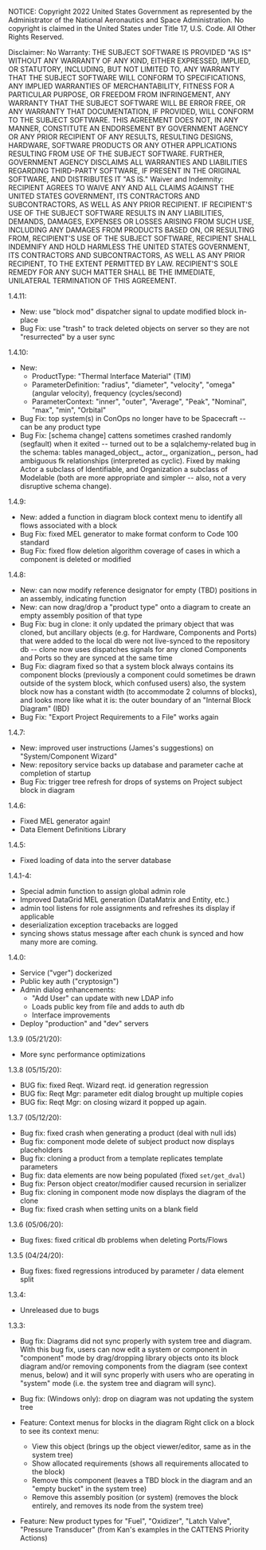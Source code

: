 NOTICE:
Copyright 2022 United States Government as represented by the Administrator
of the National Aeronautics and Space Administration.  No copyright is
claimed in the United States under Title 17, U.S. Code.  All Other Rights
Reserved.

Disclaimer:
No Warranty: THE SUBJECT SOFTWARE IS PROVIDED "AS IS" WITHOUT ANY WARRANTY OF
ANY KIND, EITHER EXPRESSED, IMPLIED, OR STATUTORY, INCLUDING, BUT NOT LIMITED
TO, ANY WARRANTY THAT THE SUBJECT SOFTWARE WILL CONFORM TO SPECIFICATIONS,
ANY IMPLIED WARRANTIES OF MERCHANTABILITY, FITNESS FOR A PARTICULAR PURPOSE,
OR FREEDOM FROM INFRINGEMENT, ANY WARRANTY THAT THE SUBJECT SOFTWARE WILL BE
ERROR FREE, OR ANY WARRANTY THAT DOCUMENTATION, IF PROVIDED, WILL CONFORM TO
THE SUBJECT SOFTWARE. THIS AGREEMENT DOES NOT, IN ANY MANNER, CONSTITUTE AN
ENDORSEMENT BY GOVERNMENT AGENCY OR ANY PRIOR RECIPIENT OF ANY RESULTS,
RESULTING DESIGNS, HARDWARE, SOFTWARE PRODUCTS OR ANY OTHER APPLICATIONS
RESULTING FROM USE OF THE SUBJECT SOFTWARE.  FURTHER, GOVERNMENT AGENCY
DISCLAIMS ALL WARRANTIES AND LIABILITIES REGARDING THIRD-PARTY SOFTWARE, IF
PRESENT IN THE ORIGINAL SOFTWARE, AND DISTRIBUTES IT "AS IS."
Waiver and Indemnity: RECIPIENT AGREES TO WAIVE ANY AND ALL CLAIMS AGAINST
THE UNITED STATES GOVERNMENT, ITS CONTRACTORS AND SUBCONTRACTORS, AS WELL AS
ANY PRIOR RECIPIENT.  IF RECIPIENT'S USE OF THE SUBJECT SOFTWARE RESULTS IN
ANY LIABILITIES, DEMANDS, DAMAGES, EXPENSES OR LOSSES ARISING FROM SUCH USE,
INCLUDING ANY DAMAGES FROM PRODUCTS BASED ON, OR RESULTING FROM, RECIPIENT'S
USE OF THE SUBJECT SOFTWARE, RECIPIENT SHALL INDEMNIFY AND HOLD HARMLESS THE
UNITED STATES GOVERNMENT, ITS CONTRACTORS AND SUBCONTRACTORS, AS WELL AS ANY
PRIOR RECIPIENT, TO THE EXTENT PERMITTED BY LAW.  RECIPIENT'S SOLE REMEDY FOR
ANY SUCH MATTER SHALL BE THE IMMEDIATE, UNILATERAL TERMINATION OF THIS
AGREEMENT.

1.4.11:

* New: use "block mod" dispatcher signal to update modified block in-place
* Bug Fix: use "trash" to track deleted objects on server so they are not
           "resurrected" by a user sync

1.4.10:

* New:
  - ProductType: "Thermal Interface Material" (TIM)
  - ParameterDefinition:  "radius", "diameter", "velocity", "omega" (angular
    velocity), frequency (cycles/second)
  - ParameterContext:  "inner", "outer", "Average", "Peak", "Nominal", "max",
    "min", "Orbital"
* Bug Fix: top system(s) in ConOps no longer have to be Spacecraft -- can be
           any product type
* Bug Fix: [schema change] cattens sometimes crashed randomly (segfault) when
           it exited -- turned out to be a sqlalchemy-related bug in the
           schema: tables managed_object_, actor_, organization_, person_ had
           ambiguous fk relationships (interpreted as cyclic).  Fixed by making
           Actor a subclass of Identifiable, and Organization a subclass of
           Modelable (both are more appropriate and simpler -- also, not a very
           disruptive schema change).

1.4.9:

* New: added a function in diagram block context menu to identify all flows
       associated with a block
* Bug Fix: fixed MEL generator to make format conform to Code 100 standard
* Bug Fix: fixed flow deletion algorithm coverage of cases in which a
           component is deleted or modified

1.4.8:

* New: can now modify reference designator for empty (TBD) positions in an
       assembly, indicating function
* New: can now drag/drop a "product type" onto a diagram to create an empty
       assembly position of that type
* Bug Fix: bug in clone:  it only updated the primary object that was cloned,
           but ancillary objects (e.g. for Hardware, Components and Ports)
           that were added to the local db were not live-synced to the
           repository db -- clone now uses dispatches signals for any cloned
           Components and Ports so they are synced at the same time
* Bug Fix: diagram fixed so that a system block always contains its component
           blocks (previously a component could sometimes be drawn outside of
           the system block, which confused users) also, the system block now
           has a constant width (to accommodate 2 columns of blocks), and
           looks more like what it is:  the outer boundary of an "Internal
           Block Diagram" (IBD)
* Bug Fix: "Export Project Requirements to a File" works again

1.4.7:

* New: improved user instructions (James's suggestions) on "System/Component
       Wizard"
* New: repository service backs up database and parameter cache at completion
       of startup
* Bug Fix: trigger tree refresh for drops of systems on Project subject block
           in diagram

1.4.6:

* Fixed MEL generator again!
* Data Element Definitions Library

1.4.5:

* Fixed loading of data into the server database

1.4.1-4:

* Special admin function to assign global admin role
* Improved DataGrid MEL generation (DataMatrix and Entity, etc.)
* admin tool listens for role assignments and refreshes its display if
  applicable
* deserialization exception tracebacks are logged
* syncing shows status message after each chunk is synced and how many more are
  coming.

1.4.0:

* Service ("vger") dockerized
* Public key auth ("cryptosign")
* Admin dialog enhancements:
  - "Add User" can update with new LDAP info
  - Loads public key from file and adds to auth db
  - Interface improvements
* Deploy "production" and "dev" servers

1.3.9 (05/21/20):

* More sync performance optimizations

1.3.8 (05/15/20):

* BUG fix: fixed Reqt. Wizard reqt. id generation regression
* BUG fix: Reqt Mgr:  parameter edit dialog brought up multiple copies
* BUG fix: Reqt Mgr: on closing wizard it popped up again.

1.3.7 (05/12/20):

* Bug fix: fixed crash when generating a product (deal with null ids)
* Bug fix: component mode delete of subject product now displays placeholders
* Bug fix: cloning a product from a template replicates template parameters
* Bug fix: data elements are now being populated (fixed `set/get_dval`)
* Bug fix: Person object creator/modifier caused recursion in serializer
* Bug fix: cloning in component mode now displays the diagram of the clone
* Bug fix: fixed crash when setting units on a blank field

1.3.6 (05/06/20):

* Bug fixes: fixed critical db problems when deleting Ports/Flows

1.3.5 (04/24/20):

* Bug fixes: fixed regressions introduced by parameter / data element split

1.3.4:

* Unreleased due to bugs

1.3.3:

* Bug fix: Diagrams did not sync properly with system tree and diagram.
  With this bug fix, users can now edit a system or component in "component"
  mode by drag/dropping library objects onto its block diagram and/or removing
  components from the diagram (see context menus, below) and it will sync
  properly with users who are operating in "system" mode (i.e. the system tree
  and diagram will sync).

* Bug fix: (Windows only):  drop on diagram was not updating the system tree

* Feature: Context menus for blocks in the diagram
  Right click on a block to see its context menu:
  - View this object (brings up the object viewer/editor, same as in the system
    tree)
  - Show allocated requirements (shows all requirements allocated to the block)
  - Remove this component (leaves a TBD block in the diagram and an "empty
    bucket" in the system tree)
  - Remove this assembly position (or system) (removes the block entirely, and
    removes its node from the system tree)

* Feature: New product types for "Fuel", "Oxidizer", "Latch Valve", "Pressure
  Transducer" (from Kan's examples in the CATTENS Priority Actions)


